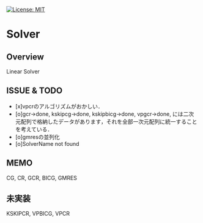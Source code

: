 [![License: MIT](https://img.shields.io/badge/License-MIT-yellow.svg)](https://opensource.org/licenses/MIT)

Solver
====

## Overview

Linear Solver

## ISSUE & TODO
- [x]vpcrのアルゴリズムがおかしい．
- [o]gcr->done, kskipcg->done, kskipbicg->done, vpgcr->done, には二次元配列で格納したデータがあります，それを全部一次元配列に統一することを考えている．
- [o]gmresの並列化
- [o]SolverName not found

## MEMO
CG, CR, GCR, BICG, GMRES

## 未実装
  KSKIPCR, VPBICG, VPCR
